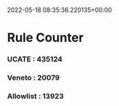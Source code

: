 2022-05-18 08:35:36.220135+00:00
# Rule Counter 
 ### UCATE : 435124

 ### Veneto : 20079

 ### Allowlist : 13923